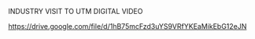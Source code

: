INDUSTRY VISIT TO UTM DIGITAL VIDEO

https://drive.google.com/file/d/1hB75mcFzd3uYS9VRfYKEaMikEbG12eJN
